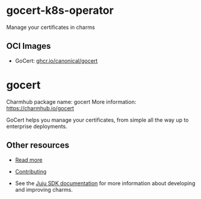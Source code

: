 # gocert-k8s-operator
Manage your certificates in charms

## OCI Images

- GoCert: [ghcr.io/canonical/gocert](https://github.com/canonical/gocert)

# gocert

Charmhub package name: gocert
More information: https://charmhub.io/gocert

GoCert helps you manage your certificates, from simple all the way up to enterprise deployments.

## Other resources

- [Read more](https://github.com/canonical/gocert/blob/main/README.md)

- [Contributing](CONTRIBUTING.md)

- See the [Juju SDK documentation](https://juju.is/docs/sdk) for more information about developing and improving charms.
